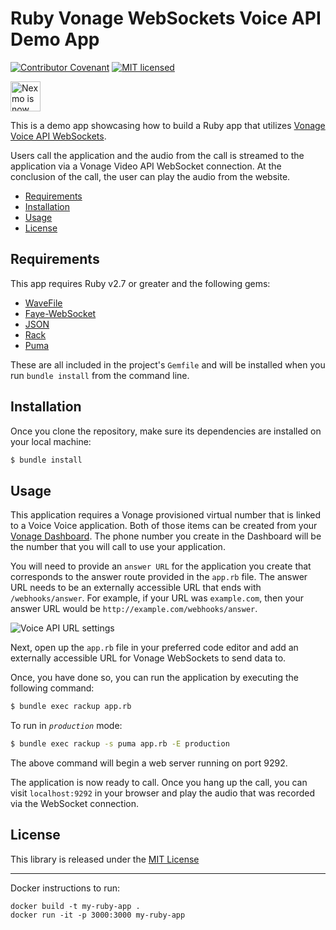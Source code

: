 # Ruby Vonage WebSockets Voice API Demo App

[![Contributor Covenant](https://img.shields.io/badge/Contributor%20Covenant-v2.0%20adopted-ff69b4.svg)](CODE_OF_CONDUCT.md)
[![MIT licensed](https://img.shields.io/badge/license-MIT-blue.svg)](./LICENSE.txt)

<img src="https://developer.nexmo.com/assets/images/Vonage_Nexmo.svg" height="48px" alt="Nexmo is now known as Vonage" />

This is a demo app showcasing how to build a Ruby app that utilizes [Vonage Voice API WebSockets](https://developer.nexmo.com/voice/voice-api/guides/websockets).

Users call the application and the audio from the call is streamed to the application via a Vonage Video API WebSocket connection. At the conclusion of the call, the user can play the audio from the website.

* [Requirements](#requirements)
* [Installation](#installation)
* [Usage](#usage)
* [License](#license)

## Requirements

This app requires Ruby v2.7 or greater and the following gems:

* [WaveFile](https://github.com/jstrait/wavefile)
* [Faye-WebSocket](https://github.com/faye/faye-websocket-ruby)
* [JSON](https://github.com/flori/json)
* [Rack](https://github.com/rack/rack)
* [Puma](https://github.com/puma/puma)

These are all included in the project's `Gemfile` and will be installed when you run `bundle install` from the command line.

## Installation

Once you clone the repository, make sure its dependencies are installed on your local machine:

```bash
$ bundle install
```

## Usage

This application requires a Vonage provisioned virtual number that is linked to a Voice Voice application. Both of those items can be created from your [Vonage Dashboard](https://dashboard.nexmo.com). The phone number you create in the Dashboard will be the number that you will call to use your application.

You will need to provide an `answer URL` for the application you create that corresponds to the answer route provided in the `app.rb` file. The answer URL needs to be an externally accessible URL that ends with `/webhooks/answer`. For example, if your URL was `example.com`, then your answer URL would be `http://example.com/webhooks/answer`.

![Voice API URL settings](voice_app_url_settings.png)

Next, open up the `app.rb` file in your preferred code editor and add an externally accessible URL for Vonage WebSockets to send data to. 

Once, you have done so, you can run the application by executing the following command:

```bash
$ bundle exec rackup app.rb
```

To run in *`production`* mode:

```bash
$ bundle exec rackup -s puma app.rb -E production
```

The above command will begin a web server running on port 9292.

The application is now ready to call. Once you hang up the call, you can visit `localhost:9292` in your browser and play the audio that was recorded via the WebSocket connection.

## License

This library is released under the [MIT License][license]

[license]: LICENSE.txt


____________________________________

Docker instructions to run:

```
docker build -t my-ruby-app .
docker run -it -p 3000:3000 my-ruby-app
```
